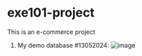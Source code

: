 # exe101-project
This is an e-commerce project 
1. My demo database #13052024:
![image](https://github.com/chinhbean09/exe101-project/assets/112397448/08cf2558-b7de-4c8f-b7ab-af8fc847e3a0)

